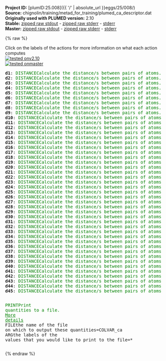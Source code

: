 **Project ID:** [plumID:25.008]({{ '/' | absolute_url }}eggs/25/008/)  
**Source:** chignolin/training/metad_for_training/plumed_ca_descriptor.dat  
**Originally used with PLUMED version:** 2.10  
**Stable:** [zipped raw stdout](plumed_ca_descriptor.dat.plumed.stdout.txt.zip) - [zipped raw stderr](plumed_ca_descriptor.dat.plumed.stderr.txt.zip) - [stderr](plumed_ca_descriptor.dat.plumed.stderr)  
**Master:** [zipped raw stdout](plumed_ca_descriptor.dat.plumed_master.stdout.txt.zip) - [zipped raw stderr](plumed_ca_descriptor.dat.plumed_master.stderr.txt.zip) - [stderr](plumed_ca_descriptor.dat.plumed_master.stderr)  

{% raw %}
<div class="plumedpreheader">
<div class="headerInfo" id="value_details_data/chignolin/training/metad_for_training/plumed_ca_descriptor.dat"> Click on the labels of the actions for more information on what each action computes </div>
<div class="containerBadge">
<div class="headerBadge"><a href="plumed_ca_descriptor.dat.plumed.stderr"><img src="https://img.shields.io/badge/v2.10-passing-green.svg" alt="tested onv2.10" /></a></div>
<div class="headerBadge"><a href="plumed_ca_descriptor.dat.plumed_master.stderr"><img src="https://img.shields.io/badge/master-passing-green.svg" alt="tested onmaster" /></a></div>
</div>
</div>
<pre class="plumedlisting">
<b name="data/chignolin/training/metad_for_training/plumed_ca_descriptor.datd1" onclick='showPath("data/chignolin/training/metad_for_training/plumed_ca_descriptor.dat","data/chignolin/training/metad_for_training/plumed_ca_descriptor.datd1","data/chignolin/training/metad_for_training/plumed_ca_descriptor.datd1","brown")'>d1</b>: <span class="plumedtooltip" style="color:green">DISTANCE<span class="right">Calculate the distance/s between pairs of atoms. <a href="https://www.plumed.org/doc-master/user-doc/html/DISTANCE" style="color:green">More details</a><i></i></span></span> <span class="plumedtooltip">ATOMS<span class="right">the pair of atom that we are calculating the distance between<i></i></span></span>=26,5
<span style="display:none;" id="data/chignolin/training/metad_for_training/plumed_ca_descriptor.datd1">The DISTANCE action with label <b>d1</b> calculates the following quantities:<table  align="center" frame="void" width="95%" cellpadding="5%"><tr><td width="5%"><b> Quantity </b>  </td><td><b> Description </b> </td></tr><tr><td width="5%">d1.value</td><td>the DISTANCE between this pair of atoms</td></tr></table></span><b name="data/chignolin/training/metad_for_training/plumed_ca_descriptor.datd2" onclick='showPath("data/chignolin/training/metad_for_training/plumed_ca_descriptor.dat","data/chignolin/training/metad_for_training/plumed_ca_descriptor.datd2","data/chignolin/training/metad_for_training/plumed_ca_descriptor.datd2","brown")'>d2</b>: <span class="plumedtooltip" style="color:green">DISTANCE<span class="right">Calculate the distance/s between pairs of atoms. <a href="https://www.plumed.org/doc-master/user-doc/html/DISTANCE" style="color:green">More details</a><i></i></span></span> <span class="plumedtooltip">ATOMS<span class="right">the pair of atom that we are calculating the distance between<i></i></span></span>=47,5
<span style="display:none;" id="data/chignolin/training/metad_for_training/plumed_ca_descriptor.datd2">The DISTANCE action with label <b>d2</b> calculates the following quantities:<table  align="center" frame="void" width="95%" cellpadding="5%"><tr><td width="5%"><b> Quantity </b>  </td><td><b> Description </b> </td></tr><tr><td width="5%">d2.value</td><td>the DISTANCE between this pair of atoms</td></tr></table></span><b name="data/chignolin/training/metad_for_training/plumed_ca_descriptor.datd3" onclick='showPath("data/chignolin/training/metad_for_training/plumed_ca_descriptor.dat","data/chignolin/training/metad_for_training/plumed_ca_descriptor.datd3","data/chignolin/training/metad_for_training/plumed_ca_descriptor.datd3","brown")'>d3</b>: <span class="plumedtooltip" style="color:green">DISTANCE<span class="right">Calculate the distance/s between pairs of atoms. <a href="https://www.plumed.org/doc-master/user-doc/html/DISTANCE" style="color:green">More details</a><i></i></span></span> <span class="plumedtooltip">ATOMS<span class="right">the pair of atom that we are calculating the distance between<i></i></span></span>=47,26
<span style="display:none;" id="data/chignolin/training/metad_for_training/plumed_ca_descriptor.datd3">The DISTANCE action with label <b>d3</b> calculates the following quantities:<table  align="center" frame="void" width="95%" cellpadding="5%"><tr><td width="5%"><b> Quantity </b>  </td><td><b> Description </b> </td></tr><tr><td width="5%">d3.value</td><td>the DISTANCE between this pair of atoms</td></tr></table></span><b name="data/chignolin/training/metad_for_training/plumed_ca_descriptor.datd4" onclick='showPath("data/chignolin/training/metad_for_training/plumed_ca_descriptor.dat","data/chignolin/training/metad_for_training/plumed_ca_descriptor.datd4","data/chignolin/training/metad_for_training/plumed_ca_descriptor.datd4","brown")'>d4</b>: <span class="plumedtooltip" style="color:green">DISTANCE<span class="right">Calculate the distance/s between pairs of atoms. <a href="https://www.plumed.org/doc-master/user-doc/html/DISTANCE" style="color:green">More details</a><i></i></span></span> <span class="plumedtooltip">ATOMS<span class="right">the pair of atom that we are calculating the distance between<i></i></span></span>=61,5
<span style="display:none;" id="data/chignolin/training/metad_for_training/plumed_ca_descriptor.datd4">The DISTANCE action with label <b>d4</b> calculates the following quantities:<table  align="center" frame="void" width="95%" cellpadding="5%"><tr><td width="5%"><b> Quantity </b>  </td><td><b> Description </b> </td></tr><tr><td width="5%">d4.value</td><td>the DISTANCE between this pair of atoms</td></tr></table></span><b name="data/chignolin/training/metad_for_training/plumed_ca_descriptor.datd5" onclick='showPath("data/chignolin/training/metad_for_training/plumed_ca_descriptor.dat","data/chignolin/training/metad_for_training/plumed_ca_descriptor.datd5","data/chignolin/training/metad_for_training/plumed_ca_descriptor.datd5","brown")'>d5</b>: <span class="plumedtooltip" style="color:green">DISTANCE<span class="right">Calculate the distance/s between pairs of atoms. <a href="https://www.plumed.org/doc-master/user-doc/html/DISTANCE" style="color:green">More details</a><i></i></span></span> <span class="plumedtooltip">ATOMS<span class="right">the pair of atom that we are calculating the distance between<i></i></span></span>=61,26
<span style="display:none;" id="data/chignolin/training/metad_for_training/plumed_ca_descriptor.datd5">The DISTANCE action with label <b>d5</b> calculates the following quantities:<table  align="center" frame="void" width="95%" cellpadding="5%"><tr><td width="5%"><b> Quantity </b>  </td><td><b> Description </b> </td></tr><tr><td width="5%">d5.value</td><td>the DISTANCE between this pair of atoms</td></tr></table></span><b name="data/chignolin/training/metad_for_training/plumed_ca_descriptor.datd6" onclick='showPath("data/chignolin/training/metad_for_training/plumed_ca_descriptor.dat","data/chignolin/training/metad_for_training/plumed_ca_descriptor.datd6","data/chignolin/training/metad_for_training/plumed_ca_descriptor.datd6","brown")'>d6</b>: <span class="plumedtooltip" style="color:green">DISTANCE<span class="right">Calculate the distance/s between pairs of atoms. <a href="https://www.plumed.org/doc-master/user-doc/html/DISTANCE" style="color:green">More details</a><i></i></span></span> <span class="plumedtooltip">ATOMS<span class="right">the pair of atom that we are calculating the distance between<i></i></span></span>=61,47
<span style="display:none;" id="data/chignolin/training/metad_for_training/plumed_ca_descriptor.datd6">The DISTANCE action with label <b>d6</b> calculates the following quantities:<table  align="center" frame="void" width="95%" cellpadding="5%"><tr><td width="5%"><b> Quantity </b>  </td><td><b> Description </b> </td></tr><tr><td width="5%">d6.value</td><td>the DISTANCE between this pair of atoms</td></tr></table></span><b name="data/chignolin/training/metad_for_training/plumed_ca_descriptor.datd7" onclick='showPath("data/chignolin/training/metad_for_training/plumed_ca_descriptor.dat","data/chignolin/training/metad_for_training/plumed_ca_descriptor.datd7","data/chignolin/training/metad_for_training/plumed_ca_descriptor.datd7","brown")'>d7</b>: <span class="plumedtooltip" style="color:green">DISTANCE<span class="right">Calculate the distance/s between pairs of atoms. <a href="https://www.plumed.org/doc-master/user-doc/html/DISTANCE" style="color:green">More details</a><i></i></span></span> <span class="plumedtooltip">ATOMS<span class="right">the pair of atom that we are calculating the distance between<i></i></span></span>=73,5
<span style="display:none;" id="data/chignolin/training/metad_for_training/plumed_ca_descriptor.datd7">The DISTANCE action with label <b>d7</b> calculates the following quantities:<table  align="center" frame="void" width="95%" cellpadding="5%"><tr><td width="5%"><b> Quantity </b>  </td><td><b> Description </b> </td></tr><tr><td width="5%">d7.value</td><td>the DISTANCE between this pair of atoms</td></tr></table></span><b name="data/chignolin/training/metad_for_training/plumed_ca_descriptor.datd8" onclick='showPath("data/chignolin/training/metad_for_training/plumed_ca_descriptor.dat","data/chignolin/training/metad_for_training/plumed_ca_descriptor.datd8","data/chignolin/training/metad_for_training/plumed_ca_descriptor.datd8","brown")'>d8</b>: <span class="plumedtooltip" style="color:green">DISTANCE<span class="right">Calculate the distance/s between pairs of atoms. <a href="https://www.plumed.org/doc-master/user-doc/html/DISTANCE" style="color:green">More details</a><i></i></span></span> <span class="plumedtooltip">ATOMS<span class="right">the pair of atom that we are calculating the distance between<i></i></span></span>=73,26
<span style="display:none;" id="data/chignolin/training/metad_for_training/plumed_ca_descriptor.datd8">The DISTANCE action with label <b>d8</b> calculates the following quantities:<table  align="center" frame="void" width="95%" cellpadding="5%"><tr><td width="5%"><b> Quantity </b>  </td><td><b> Description </b> </td></tr><tr><td width="5%">d8.value</td><td>the DISTANCE between this pair of atoms</td></tr></table></span><b name="data/chignolin/training/metad_for_training/plumed_ca_descriptor.datd9" onclick='showPath("data/chignolin/training/metad_for_training/plumed_ca_descriptor.dat","data/chignolin/training/metad_for_training/plumed_ca_descriptor.datd9","data/chignolin/training/metad_for_training/plumed_ca_descriptor.datd9","brown")'>d9</b>: <span class="plumedtooltip" style="color:green">DISTANCE<span class="right">Calculate the distance/s between pairs of atoms. <a href="https://www.plumed.org/doc-master/user-doc/html/DISTANCE" style="color:green">More details</a><i></i></span></span> <span class="plumedtooltip">ATOMS<span class="right">the pair of atom that we are calculating the distance between<i></i></span></span>=73,47
<span style="display:none;" id="data/chignolin/training/metad_for_training/plumed_ca_descriptor.datd9">The DISTANCE action with label <b>d9</b> calculates the following quantities:<table  align="center" frame="void" width="95%" cellpadding="5%"><tr><td width="5%"><b> Quantity </b>  </td><td><b> Description </b> </td></tr><tr><td width="5%">d9.value</td><td>the DISTANCE between this pair of atoms</td></tr></table></span><b name="data/chignolin/training/metad_for_training/plumed_ca_descriptor.datd10" onclick='showPath("data/chignolin/training/metad_for_training/plumed_ca_descriptor.dat","data/chignolin/training/metad_for_training/plumed_ca_descriptor.datd10","data/chignolin/training/metad_for_training/plumed_ca_descriptor.datd10","brown")'>d10</b>: <span class="plumedtooltip" style="color:green">DISTANCE<span class="right">Calculate the distance/s between pairs of atoms. <a href="https://www.plumed.org/doc-master/user-doc/html/DISTANCE" style="color:green">More details</a><i></i></span></span> <span class="plumedtooltip">ATOMS<span class="right">the pair of atom that we are calculating the distance between<i></i></span></span>=73,61
<span style="display:none;" id="data/chignolin/training/metad_for_training/plumed_ca_descriptor.datd10">The DISTANCE action with label <b>d10</b> calculates the following quantities:<table  align="center" frame="void" width="95%" cellpadding="5%"><tr><td width="5%"><b> Quantity </b>  </td><td><b> Description </b> </td></tr><tr><td width="5%">d10.value</td><td>the DISTANCE between this pair of atoms</td></tr></table></span><b name="data/chignolin/training/metad_for_training/plumed_ca_descriptor.datd11" onclick='showPath("data/chignolin/training/metad_for_training/plumed_ca_descriptor.dat","data/chignolin/training/metad_for_training/plumed_ca_descriptor.datd11","data/chignolin/training/metad_for_training/plumed_ca_descriptor.datd11","brown")'>d11</b>: <span class="plumedtooltip" style="color:green">DISTANCE<span class="right">Calculate the distance/s between pairs of atoms. <a href="https://www.plumed.org/doc-master/user-doc/html/DISTANCE" style="color:green">More details</a><i></i></span></span> <span class="plumedtooltip">ATOMS<span class="right">the pair of atom that we are calculating the distance between<i></i></span></span>=88,5
<span style="display:none;" id="data/chignolin/training/metad_for_training/plumed_ca_descriptor.datd11">The DISTANCE action with label <b>d11</b> calculates the following quantities:<table  align="center" frame="void" width="95%" cellpadding="5%"><tr><td width="5%"><b> Quantity </b>  </td><td><b> Description </b> </td></tr><tr><td width="5%">d11.value</td><td>the DISTANCE between this pair of atoms</td></tr></table></span><b name="data/chignolin/training/metad_for_training/plumed_ca_descriptor.datd12" onclick='showPath("data/chignolin/training/metad_for_training/plumed_ca_descriptor.dat","data/chignolin/training/metad_for_training/plumed_ca_descriptor.datd12","data/chignolin/training/metad_for_training/plumed_ca_descriptor.datd12","brown")'>d12</b>: <span class="plumedtooltip" style="color:green">DISTANCE<span class="right">Calculate the distance/s between pairs of atoms. <a href="https://www.plumed.org/doc-master/user-doc/html/DISTANCE" style="color:green">More details</a><i></i></span></span> <span class="plumedtooltip">ATOMS<span class="right">the pair of atom that we are calculating the distance between<i></i></span></span>=88,26
<span style="display:none;" id="data/chignolin/training/metad_for_training/plumed_ca_descriptor.datd12">The DISTANCE action with label <b>d12</b> calculates the following quantities:<table  align="center" frame="void" width="95%" cellpadding="5%"><tr><td width="5%"><b> Quantity </b>  </td><td><b> Description </b> </td></tr><tr><td width="5%">d12.value</td><td>the DISTANCE between this pair of atoms</td></tr></table></span><b name="data/chignolin/training/metad_for_training/plumed_ca_descriptor.datd13" onclick='showPath("data/chignolin/training/metad_for_training/plumed_ca_descriptor.dat","data/chignolin/training/metad_for_training/plumed_ca_descriptor.datd13","data/chignolin/training/metad_for_training/plumed_ca_descriptor.datd13","brown")'>d13</b>: <span class="plumedtooltip" style="color:green">DISTANCE<span class="right">Calculate the distance/s between pairs of atoms. <a href="https://www.plumed.org/doc-master/user-doc/html/DISTANCE" style="color:green">More details</a><i></i></span></span> <span class="plumedtooltip">ATOMS<span class="right">the pair of atom that we are calculating the distance between<i></i></span></span>=88,47
<span style="display:none;" id="data/chignolin/training/metad_for_training/plumed_ca_descriptor.datd13">The DISTANCE action with label <b>d13</b> calculates the following quantities:<table  align="center" frame="void" width="95%" cellpadding="5%"><tr><td width="5%"><b> Quantity </b>  </td><td><b> Description </b> </td></tr><tr><td width="5%">d13.value</td><td>the DISTANCE between this pair of atoms</td></tr></table></span><b name="data/chignolin/training/metad_for_training/plumed_ca_descriptor.datd14" onclick='showPath("data/chignolin/training/metad_for_training/plumed_ca_descriptor.dat","data/chignolin/training/metad_for_training/plumed_ca_descriptor.datd14","data/chignolin/training/metad_for_training/plumed_ca_descriptor.datd14","brown")'>d14</b>: <span class="plumedtooltip" style="color:green">DISTANCE<span class="right">Calculate the distance/s between pairs of atoms. <a href="https://www.plumed.org/doc-master/user-doc/html/DISTANCE" style="color:green">More details</a><i></i></span></span> <span class="plumedtooltip">ATOMS<span class="right">the pair of atom that we are calculating the distance between<i></i></span></span>=88,61
<span style="display:none;" id="data/chignolin/training/metad_for_training/plumed_ca_descriptor.datd14">The DISTANCE action with label <b>d14</b> calculates the following quantities:<table  align="center" frame="void" width="95%" cellpadding="5%"><tr><td width="5%"><b> Quantity </b>  </td><td><b> Description </b> </td></tr><tr><td width="5%">d14.value</td><td>the DISTANCE between this pair of atoms</td></tr></table></span><b name="data/chignolin/training/metad_for_training/plumed_ca_descriptor.datd15" onclick='showPath("data/chignolin/training/metad_for_training/plumed_ca_descriptor.dat","data/chignolin/training/metad_for_training/plumed_ca_descriptor.datd15","data/chignolin/training/metad_for_training/plumed_ca_descriptor.datd15","brown")'>d15</b>: <span class="plumedtooltip" style="color:green">DISTANCE<span class="right">Calculate the distance/s between pairs of atoms. <a href="https://www.plumed.org/doc-master/user-doc/html/DISTANCE" style="color:green">More details</a><i></i></span></span> <span class="plumedtooltip">ATOMS<span class="right">the pair of atom that we are calculating the distance between<i></i></span></span>=88,73
<span style="display:none;" id="data/chignolin/training/metad_for_training/plumed_ca_descriptor.datd15">The DISTANCE action with label <b>d15</b> calculates the following quantities:<table  align="center" frame="void" width="95%" cellpadding="5%"><tr><td width="5%"><b> Quantity </b>  </td><td><b> Description </b> </td></tr><tr><td width="5%">d15.value</td><td>the DISTANCE between this pair of atoms</td></tr></table></span><b name="data/chignolin/training/metad_for_training/plumed_ca_descriptor.datd16" onclick='showPath("data/chignolin/training/metad_for_training/plumed_ca_descriptor.dat","data/chignolin/training/metad_for_training/plumed_ca_descriptor.datd16","data/chignolin/training/metad_for_training/plumed_ca_descriptor.datd16","brown")'>d16</b>: <span class="plumedtooltip" style="color:green">DISTANCE<span class="right">Calculate the distance/s between pairs of atoms. <a href="https://www.plumed.org/doc-master/user-doc/html/DISTANCE" style="color:green">More details</a><i></i></span></span> <span class="plumedtooltip">ATOMS<span class="right">the pair of atom that we are calculating the distance between<i></i></span></span>=102,5
<span style="display:none;" id="data/chignolin/training/metad_for_training/plumed_ca_descriptor.datd16">The DISTANCE action with label <b>d16</b> calculates the following quantities:<table  align="center" frame="void" width="95%" cellpadding="5%"><tr><td width="5%"><b> Quantity </b>  </td><td><b> Description </b> </td></tr><tr><td width="5%">d16.value</td><td>the DISTANCE between this pair of atoms</td></tr></table></span><b name="data/chignolin/training/metad_for_training/plumed_ca_descriptor.datd17" onclick='showPath("data/chignolin/training/metad_for_training/plumed_ca_descriptor.dat","data/chignolin/training/metad_for_training/plumed_ca_descriptor.datd17","data/chignolin/training/metad_for_training/plumed_ca_descriptor.datd17","brown")'>d17</b>: <span class="plumedtooltip" style="color:green">DISTANCE<span class="right">Calculate the distance/s between pairs of atoms. <a href="https://www.plumed.org/doc-master/user-doc/html/DISTANCE" style="color:green">More details</a><i></i></span></span> <span class="plumedtooltip">ATOMS<span class="right">the pair of atom that we are calculating the distance between<i></i></span></span>=102,26
<span style="display:none;" id="data/chignolin/training/metad_for_training/plumed_ca_descriptor.datd17">The DISTANCE action with label <b>d17</b> calculates the following quantities:<table  align="center" frame="void" width="95%" cellpadding="5%"><tr><td width="5%"><b> Quantity </b>  </td><td><b> Description </b> </td></tr><tr><td width="5%">d17.value</td><td>the DISTANCE between this pair of atoms</td></tr></table></span><b name="data/chignolin/training/metad_for_training/plumed_ca_descriptor.datd18" onclick='showPath("data/chignolin/training/metad_for_training/plumed_ca_descriptor.dat","data/chignolin/training/metad_for_training/plumed_ca_descriptor.datd18","data/chignolin/training/metad_for_training/plumed_ca_descriptor.datd18","brown")'>d18</b>: <span class="plumedtooltip" style="color:green">DISTANCE<span class="right">Calculate the distance/s between pairs of atoms. <a href="https://www.plumed.org/doc-master/user-doc/html/DISTANCE" style="color:green">More details</a><i></i></span></span> <span class="plumedtooltip">ATOMS<span class="right">the pair of atom that we are calculating the distance between<i></i></span></span>=102,47
<span style="display:none;" id="data/chignolin/training/metad_for_training/plumed_ca_descriptor.datd18">The DISTANCE action with label <b>d18</b> calculates the following quantities:<table  align="center" frame="void" width="95%" cellpadding="5%"><tr><td width="5%"><b> Quantity </b>  </td><td><b> Description </b> </td></tr><tr><td width="5%">d18.value</td><td>the DISTANCE between this pair of atoms</td></tr></table></span><b name="data/chignolin/training/metad_for_training/plumed_ca_descriptor.datd19" onclick='showPath("data/chignolin/training/metad_for_training/plumed_ca_descriptor.dat","data/chignolin/training/metad_for_training/plumed_ca_descriptor.datd19","data/chignolin/training/metad_for_training/plumed_ca_descriptor.datd19","brown")'>d19</b>: <span class="plumedtooltip" style="color:green">DISTANCE<span class="right">Calculate the distance/s between pairs of atoms. <a href="https://www.plumed.org/doc-master/user-doc/html/DISTANCE" style="color:green">More details</a><i></i></span></span> <span class="plumedtooltip">ATOMS<span class="right">the pair of atom that we are calculating the distance between<i></i></span></span>=102,61
<span style="display:none;" id="data/chignolin/training/metad_for_training/plumed_ca_descriptor.datd19">The DISTANCE action with label <b>d19</b> calculates the following quantities:<table  align="center" frame="void" width="95%" cellpadding="5%"><tr><td width="5%"><b> Quantity </b>  </td><td><b> Description </b> </td></tr><tr><td width="5%">d19.value</td><td>the DISTANCE between this pair of atoms</td></tr></table></span><b name="data/chignolin/training/metad_for_training/plumed_ca_descriptor.datd20" onclick='showPath("data/chignolin/training/metad_for_training/plumed_ca_descriptor.dat","data/chignolin/training/metad_for_training/plumed_ca_descriptor.datd20","data/chignolin/training/metad_for_training/plumed_ca_descriptor.datd20","brown")'>d20</b>: <span class="plumedtooltip" style="color:green">DISTANCE<span class="right">Calculate the distance/s between pairs of atoms. <a href="https://www.plumed.org/doc-master/user-doc/html/DISTANCE" style="color:green">More details</a><i></i></span></span> <span class="plumedtooltip">ATOMS<span class="right">the pair of atom that we are calculating the distance between<i></i></span></span>=102,73
<span style="display:none;" id="data/chignolin/training/metad_for_training/plumed_ca_descriptor.datd20">The DISTANCE action with label <b>d20</b> calculates the following quantities:<table  align="center" frame="void" width="95%" cellpadding="5%"><tr><td width="5%"><b> Quantity </b>  </td><td><b> Description </b> </td></tr><tr><td width="5%">d20.value</td><td>the DISTANCE between this pair of atoms</td></tr></table></span><b name="data/chignolin/training/metad_for_training/plumed_ca_descriptor.datd21" onclick='showPath("data/chignolin/training/metad_for_training/plumed_ca_descriptor.dat","data/chignolin/training/metad_for_training/plumed_ca_descriptor.datd21","data/chignolin/training/metad_for_training/plumed_ca_descriptor.datd21","brown")'>d21</b>: <span class="plumedtooltip" style="color:green">DISTANCE<span class="right">Calculate the distance/s between pairs of atoms. <a href="https://www.plumed.org/doc-master/user-doc/html/DISTANCE" style="color:green">More details</a><i></i></span></span> <span class="plumedtooltip">ATOMS<span class="right">the pair of atom that we are calculating the distance between<i></i></span></span>=102,88
<span style="display:none;" id="data/chignolin/training/metad_for_training/plumed_ca_descriptor.datd21">The DISTANCE action with label <b>d21</b> calculates the following quantities:<table  align="center" frame="void" width="95%" cellpadding="5%"><tr><td width="5%"><b> Quantity </b>  </td><td><b> Description </b> </td></tr><tr><td width="5%">d21.value</td><td>the DISTANCE between this pair of atoms</td></tr></table></span><b name="data/chignolin/training/metad_for_training/plumed_ca_descriptor.datd22" onclick='showPath("data/chignolin/training/metad_for_training/plumed_ca_descriptor.dat","data/chignolin/training/metad_for_training/plumed_ca_descriptor.datd22","data/chignolin/training/metad_for_training/plumed_ca_descriptor.datd22","brown")'>d22</b>: <span class="plumedtooltip" style="color:green">DISTANCE<span class="right">Calculate the distance/s between pairs of atoms. <a href="https://www.plumed.org/doc-master/user-doc/html/DISTANCE" style="color:green">More details</a><i></i></span></span> <span class="plumedtooltip">ATOMS<span class="right">the pair of atom that we are calculating the distance between<i></i></span></span>=109,5
<span style="display:none;" id="data/chignolin/training/metad_for_training/plumed_ca_descriptor.datd22">The DISTANCE action with label <b>d22</b> calculates the following quantities:<table  align="center" frame="void" width="95%" cellpadding="5%"><tr><td width="5%"><b> Quantity </b>  </td><td><b> Description </b> </td></tr><tr><td width="5%">d22.value</td><td>the DISTANCE between this pair of atoms</td></tr></table></span><b name="data/chignolin/training/metad_for_training/plumed_ca_descriptor.datd23" onclick='showPath("data/chignolin/training/metad_for_training/plumed_ca_descriptor.dat","data/chignolin/training/metad_for_training/plumed_ca_descriptor.datd23","data/chignolin/training/metad_for_training/plumed_ca_descriptor.datd23","brown")'>d23</b>: <span class="plumedtooltip" style="color:green">DISTANCE<span class="right">Calculate the distance/s between pairs of atoms. <a href="https://www.plumed.org/doc-master/user-doc/html/DISTANCE" style="color:green">More details</a><i></i></span></span> <span class="plumedtooltip">ATOMS<span class="right">the pair of atom that we are calculating the distance between<i></i></span></span>=109,26
<span style="display:none;" id="data/chignolin/training/metad_for_training/plumed_ca_descriptor.datd23">The DISTANCE action with label <b>d23</b> calculates the following quantities:<table  align="center" frame="void" width="95%" cellpadding="5%"><tr><td width="5%"><b> Quantity </b>  </td><td><b> Description </b> </td></tr><tr><td width="5%">d23.value</td><td>the DISTANCE between this pair of atoms</td></tr></table></span><b name="data/chignolin/training/metad_for_training/plumed_ca_descriptor.datd24" onclick='showPath("data/chignolin/training/metad_for_training/plumed_ca_descriptor.dat","data/chignolin/training/metad_for_training/plumed_ca_descriptor.datd24","data/chignolin/training/metad_for_training/plumed_ca_descriptor.datd24","brown")'>d24</b>: <span class="plumedtooltip" style="color:green">DISTANCE<span class="right">Calculate the distance/s between pairs of atoms. <a href="https://www.plumed.org/doc-master/user-doc/html/DISTANCE" style="color:green">More details</a><i></i></span></span> <span class="plumedtooltip">ATOMS<span class="right">the pair of atom that we are calculating the distance between<i></i></span></span>=109,47
<span style="display:none;" id="data/chignolin/training/metad_for_training/plumed_ca_descriptor.datd24">The DISTANCE action with label <b>d24</b> calculates the following quantities:<table  align="center" frame="void" width="95%" cellpadding="5%"><tr><td width="5%"><b> Quantity </b>  </td><td><b> Description </b> </td></tr><tr><td width="5%">d24.value</td><td>the DISTANCE between this pair of atoms</td></tr></table></span><b name="data/chignolin/training/metad_for_training/plumed_ca_descriptor.datd25" onclick='showPath("data/chignolin/training/metad_for_training/plumed_ca_descriptor.dat","data/chignolin/training/metad_for_training/plumed_ca_descriptor.datd25","data/chignolin/training/metad_for_training/plumed_ca_descriptor.datd25","brown")'>d25</b>: <span class="plumedtooltip" style="color:green">DISTANCE<span class="right">Calculate the distance/s between pairs of atoms. <a href="https://www.plumed.org/doc-master/user-doc/html/DISTANCE" style="color:green">More details</a><i></i></span></span> <span class="plumedtooltip">ATOMS<span class="right">the pair of atom that we are calculating the distance between<i></i></span></span>=109,61
<span style="display:none;" id="data/chignolin/training/metad_for_training/plumed_ca_descriptor.datd25">The DISTANCE action with label <b>d25</b> calculates the following quantities:<table  align="center" frame="void" width="95%" cellpadding="5%"><tr><td width="5%"><b> Quantity </b>  </td><td><b> Description </b> </td></tr><tr><td width="5%">d25.value</td><td>the DISTANCE between this pair of atoms</td></tr></table></span><b name="data/chignolin/training/metad_for_training/plumed_ca_descriptor.datd26" onclick='showPath("data/chignolin/training/metad_for_training/plumed_ca_descriptor.dat","data/chignolin/training/metad_for_training/plumed_ca_descriptor.datd26","data/chignolin/training/metad_for_training/plumed_ca_descriptor.datd26","brown")'>d26</b>: <span class="plumedtooltip" style="color:green">DISTANCE<span class="right">Calculate the distance/s between pairs of atoms. <a href="https://www.plumed.org/doc-master/user-doc/html/DISTANCE" style="color:green">More details</a><i></i></span></span> <span class="plumedtooltip">ATOMS<span class="right">the pair of atom that we are calculating the distance between<i></i></span></span>=109,73
<span style="display:none;" id="data/chignolin/training/metad_for_training/plumed_ca_descriptor.datd26">The DISTANCE action with label <b>d26</b> calculates the following quantities:<table  align="center" frame="void" width="95%" cellpadding="5%"><tr><td width="5%"><b> Quantity </b>  </td><td><b> Description </b> </td></tr><tr><td width="5%">d26.value</td><td>the DISTANCE between this pair of atoms</td></tr></table></span><b name="data/chignolin/training/metad_for_training/plumed_ca_descriptor.datd27" onclick='showPath("data/chignolin/training/metad_for_training/plumed_ca_descriptor.dat","data/chignolin/training/metad_for_training/plumed_ca_descriptor.datd27","data/chignolin/training/metad_for_training/plumed_ca_descriptor.datd27","brown")'>d27</b>: <span class="plumedtooltip" style="color:green">DISTANCE<span class="right">Calculate the distance/s between pairs of atoms. <a href="https://www.plumed.org/doc-master/user-doc/html/DISTANCE" style="color:green">More details</a><i></i></span></span> <span class="plumedtooltip">ATOMS<span class="right">the pair of atom that we are calculating the distance between<i></i></span></span>=109,88
<span style="display:none;" id="data/chignolin/training/metad_for_training/plumed_ca_descriptor.datd27">The DISTANCE action with label <b>d27</b> calculates the following quantities:<table  align="center" frame="void" width="95%" cellpadding="5%"><tr><td width="5%"><b> Quantity </b>  </td><td><b> Description </b> </td></tr><tr><td width="5%">d27.value</td><td>the DISTANCE between this pair of atoms</td></tr></table></span><b name="data/chignolin/training/metad_for_training/plumed_ca_descriptor.datd28" onclick='showPath("data/chignolin/training/metad_for_training/plumed_ca_descriptor.dat","data/chignolin/training/metad_for_training/plumed_ca_descriptor.datd28","data/chignolin/training/metad_for_training/plumed_ca_descriptor.datd28","brown")'>d28</b>: <span class="plumedtooltip" style="color:green">DISTANCE<span class="right">Calculate the distance/s between pairs of atoms. <a href="https://www.plumed.org/doc-master/user-doc/html/DISTANCE" style="color:green">More details</a><i></i></span></span> <span class="plumedtooltip">ATOMS<span class="right">the pair of atom that we are calculating the distance between<i></i></span></span>=109,102
<span style="display:none;" id="data/chignolin/training/metad_for_training/plumed_ca_descriptor.datd28">The DISTANCE action with label <b>d28</b> calculates the following quantities:<table  align="center" frame="void" width="95%" cellpadding="5%"><tr><td width="5%"><b> Quantity </b>  </td><td><b> Description </b> </td></tr><tr><td width="5%">d28.value</td><td>the DISTANCE between this pair of atoms</td></tr></table></span><b name="data/chignolin/training/metad_for_training/plumed_ca_descriptor.datd29" onclick='showPath("data/chignolin/training/metad_for_training/plumed_ca_descriptor.dat","data/chignolin/training/metad_for_training/plumed_ca_descriptor.datd29","data/chignolin/training/metad_for_training/plumed_ca_descriptor.datd29","brown")'>d29</b>: <span class="plumedtooltip" style="color:green">DISTANCE<span class="right">Calculate the distance/s between pairs of atoms. <a href="https://www.plumed.org/doc-master/user-doc/html/DISTANCE" style="color:green">More details</a><i></i></span></span> <span class="plumedtooltip">ATOMS<span class="right">the pair of atom that we are calculating the distance between<i></i></span></span>=123,5
<span style="display:none;" id="data/chignolin/training/metad_for_training/plumed_ca_descriptor.datd29">The DISTANCE action with label <b>d29</b> calculates the following quantities:<table  align="center" frame="void" width="95%" cellpadding="5%"><tr><td width="5%"><b> Quantity </b>  </td><td><b> Description </b> </td></tr><tr><td width="5%">d29.value</td><td>the DISTANCE between this pair of atoms</td></tr></table></span><b name="data/chignolin/training/metad_for_training/plumed_ca_descriptor.datd30" onclick='showPath("data/chignolin/training/metad_for_training/plumed_ca_descriptor.dat","data/chignolin/training/metad_for_training/plumed_ca_descriptor.datd30","data/chignolin/training/metad_for_training/plumed_ca_descriptor.datd30","brown")'>d30</b>: <span class="plumedtooltip" style="color:green">DISTANCE<span class="right">Calculate the distance/s between pairs of atoms. <a href="https://www.plumed.org/doc-master/user-doc/html/DISTANCE" style="color:green">More details</a><i></i></span></span> <span class="plumedtooltip">ATOMS<span class="right">the pair of atom that we are calculating the distance between<i></i></span></span>=123,26
<span style="display:none;" id="data/chignolin/training/metad_for_training/plumed_ca_descriptor.datd30">The DISTANCE action with label <b>d30</b> calculates the following quantities:<table  align="center" frame="void" width="95%" cellpadding="5%"><tr><td width="5%"><b> Quantity </b>  </td><td><b> Description </b> </td></tr><tr><td width="5%">d30.value</td><td>the DISTANCE between this pair of atoms</td></tr></table></span><b name="data/chignolin/training/metad_for_training/plumed_ca_descriptor.datd31" onclick='showPath("data/chignolin/training/metad_for_training/plumed_ca_descriptor.dat","data/chignolin/training/metad_for_training/plumed_ca_descriptor.datd31","data/chignolin/training/metad_for_training/plumed_ca_descriptor.datd31","brown")'>d31</b>: <span class="plumedtooltip" style="color:green">DISTANCE<span class="right">Calculate the distance/s between pairs of atoms. <a href="https://www.plumed.org/doc-master/user-doc/html/DISTANCE" style="color:green">More details</a><i></i></span></span> <span class="plumedtooltip">ATOMS<span class="right">the pair of atom that we are calculating the distance between<i></i></span></span>=123,47
<span style="display:none;" id="data/chignolin/training/metad_for_training/plumed_ca_descriptor.datd31">The DISTANCE action with label <b>d31</b> calculates the following quantities:<table  align="center" frame="void" width="95%" cellpadding="5%"><tr><td width="5%"><b> Quantity </b>  </td><td><b> Description </b> </td></tr><tr><td width="5%">d31.value</td><td>the DISTANCE between this pair of atoms</td></tr></table></span><b name="data/chignolin/training/metad_for_training/plumed_ca_descriptor.datd32" onclick='showPath("data/chignolin/training/metad_for_training/plumed_ca_descriptor.dat","data/chignolin/training/metad_for_training/plumed_ca_descriptor.datd32","data/chignolin/training/metad_for_training/plumed_ca_descriptor.datd32","brown")'>d32</b>: <span class="plumedtooltip" style="color:green">DISTANCE<span class="right">Calculate the distance/s between pairs of atoms. <a href="https://www.plumed.org/doc-master/user-doc/html/DISTANCE" style="color:green">More details</a><i></i></span></span> <span class="plumedtooltip">ATOMS<span class="right">the pair of atom that we are calculating the distance between<i></i></span></span>=123,61
<span style="display:none;" id="data/chignolin/training/metad_for_training/plumed_ca_descriptor.datd32">The DISTANCE action with label <b>d32</b> calculates the following quantities:<table  align="center" frame="void" width="95%" cellpadding="5%"><tr><td width="5%"><b> Quantity </b>  </td><td><b> Description </b> </td></tr><tr><td width="5%">d32.value</td><td>the DISTANCE between this pair of atoms</td></tr></table></span><b name="data/chignolin/training/metad_for_training/plumed_ca_descriptor.datd33" onclick='showPath("data/chignolin/training/metad_for_training/plumed_ca_descriptor.dat","data/chignolin/training/metad_for_training/plumed_ca_descriptor.datd33","data/chignolin/training/metad_for_training/plumed_ca_descriptor.datd33","brown")'>d33</b>: <span class="plumedtooltip" style="color:green">DISTANCE<span class="right">Calculate the distance/s between pairs of atoms. <a href="https://www.plumed.org/doc-master/user-doc/html/DISTANCE" style="color:green">More details</a><i></i></span></span> <span class="plumedtooltip">ATOMS<span class="right">the pair of atom that we are calculating the distance between<i></i></span></span>=123,73
<span style="display:none;" id="data/chignolin/training/metad_for_training/plumed_ca_descriptor.datd33">The DISTANCE action with label <b>d33</b> calculates the following quantities:<table  align="center" frame="void" width="95%" cellpadding="5%"><tr><td width="5%"><b> Quantity </b>  </td><td><b> Description </b> </td></tr><tr><td width="5%">d33.value</td><td>the DISTANCE between this pair of atoms</td></tr></table></span><b name="data/chignolin/training/metad_for_training/plumed_ca_descriptor.datd34" onclick='showPath("data/chignolin/training/metad_for_training/plumed_ca_descriptor.dat","data/chignolin/training/metad_for_training/plumed_ca_descriptor.datd34","data/chignolin/training/metad_for_training/plumed_ca_descriptor.datd34","brown")'>d34</b>: <span class="plumedtooltip" style="color:green">DISTANCE<span class="right">Calculate the distance/s between pairs of atoms. <a href="https://www.plumed.org/doc-master/user-doc/html/DISTANCE" style="color:green">More details</a><i></i></span></span> <span class="plumedtooltip">ATOMS<span class="right">the pair of atom that we are calculating the distance between<i></i></span></span>=123,88
<span style="display:none;" id="data/chignolin/training/metad_for_training/plumed_ca_descriptor.datd34">The DISTANCE action with label <b>d34</b> calculates the following quantities:<table  align="center" frame="void" width="95%" cellpadding="5%"><tr><td width="5%"><b> Quantity </b>  </td><td><b> Description </b> </td></tr><tr><td width="5%">d34.value</td><td>the DISTANCE between this pair of atoms</td></tr></table></span><b name="data/chignolin/training/metad_for_training/plumed_ca_descriptor.datd35" onclick='showPath("data/chignolin/training/metad_for_training/plumed_ca_descriptor.dat","data/chignolin/training/metad_for_training/plumed_ca_descriptor.datd35","data/chignolin/training/metad_for_training/plumed_ca_descriptor.datd35","brown")'>d35</b>: <span class="plumedtooltip" style="color:green">DISTANCE<span class="right">Calculate the distance/s between pairs of atoms. <a href="https://www.plumed.org/doc-master/user-doc/html/DISTANCE" style="color:green">More details</a><i></i></span></span> <span class="plumedtooltip">ATOMS<span class="right">the pair of atom that we are calculating the distance between<i></i></span></span>=123,102
<span style="display:none;" id="data/chignolin/training/metad_for_training/plumed_ca_descriptor.datd35">The DISTANCE action with label <b>d35</b> calculates the following quantities:<table  align="center" frame="void" width="95%" cellpadding="5%"><tr><td width="5%"><b> Quantity </b>  </td><td><b> Description </b> </td></tr><tr><td width="5%">d35.value</td><td>the DISTANCE between this pair of atoms</td></tr></table></span><b name="data/chignolin/training/metad_for_training/plumed_ca_descriptor.datd36" onclick='showPath("data/chignolin/training/metad_for_training/plumed_ca_descriptor.dat","data/chignolin/training/metad_for_training/plumed_ca_descriptor.datd36","data/chignolin/training/metad_for_training/plumed_ca_descriptor.datd36","brown")'>d36</b>: <span class="plumedtooltip" style="color:green">DISTANCE<span class="right">Calculate the distance/s between pairs of atoms. <a href="https://www.plumed.org/doc-master/user-doc/html/DISTANCE" style="color:green">More details</a><i></i></span></span> <span class="plumedtooltip">ATOMS<span class="right">the pair of atom that we are calculating the distance between<i></i></span></span>=123,109
<span style="display:none;" id="data/chignolin/training/metad_for_training/plumed_ca_descriptor.datd36">The DISTANCE action with label <b>d36</b> calculates the following quantities:<table  align="center" frame="void" width="95%" cellpadding="5%"><tr><td width="5%"><b> Quantity </b>  </td><td><b> Description </b> </td></tr><tr><td width="5%">d36.value</td><td>the DISTANCE between this pair of atoms</td></tr></table></span><b name="data/chignolin/training/metad_for_training/plumed_ca_descriptor.datd37" onclick='showPath("data/chignolin/training/metad_for_training/plumed_ca_descriptor.dat","data/chignolin/training/metad_for_training/plumed_ca_descriptor.datd37","data/chignolin/training/metad_for_training/plumed_ca_descriptor.datd37","brown")'>d37</b>: <span class="plumedtooltip" style="color:green">DISTANCE<span class="right">Calculate the distance/s between pairs of atoms. <a href="https://www.plumed.org/doc-master/user-doc/html/DISTANCE" style="color:green">More details</a><i></i></span></span> <span class="plumedtooltip">ATOMS<span class="right">the pair of atom that we are calculating the distance between<i></i></span></span>=147,5
<span style="display:none;" id="data/chignolin/training/metad_for_training/plumed_ca_descriptor.datd37">The DISTANCE action with label <b>d37</b> calculates the following quantities:<table  align="center" frame="void" width="95%" cellpadding="5%"><tr><td width="5%"><b> Quantity </b>  </td><td><b> Description </b> </td></tr><tr><td width="5%">d37.value</td><td>the DISTANCE between this pair of atoms</td></tr></table></span><b name="data/chignolin/training/metad_for_training/plumed_ca_descriptor.datd38" onclick='showPath("data/chignolin/training/metad_for_training/plumed_ca_descriptor.dat","data/chignolin/training/metad_for_training/plumed_ca_descriptor.datd38","data/chignolin/training/metad_for_training/plumed_ca_descriptor.datd38","brown")'>d38</b>: <span class="plumedtooltip" style="color:green">DISTANCE<span class="right">Calculate the distance/s between pairs of atoms. <a href="https://www.plumed.org/doc-master/user-doc/html/DISTANCE" style="color:green">More details</a><i></i></span></span> <span class="plumedtooltip">ATOMS<span class="right">the pair of atom that we are calculating the distance between<i></i></span></span>=147,26
<span style="display:none;" id="data/chignolin/training/metad_for_training/plumed_ca_descriptor.datd38">The DISTANCE action with label <b>d38</b> calculates the following quantities:<table  align="center" frame="void" width="95%" cellpadding="5%"><tr><td width="5%"><b> Quantity </b>  </td><td><b> Description </b> </td></tr><tr><td width="5%">d38.value</td><td>the DISTANCE between this pair of atoms</td></tr></table></span><b name="data/chignolin/training/metad_for_training/plumed_ca_descriptor.datd39" onclick='showPath("data/chignolin/training/metad_for_training/plumed_ca_descriptor.dat","data/chignolin/training/metad_for_training/plumed_ca_descriptor.datd39","data/chignolin/training/metad_for_training/plumed_ca_descriptor.datd39","brown")'>d39</b>: <span class="plumedtooltip" style="color:green">DISTANCE<span class="right">Calculate the distance/s between pairs of atoms. <a href="https://www.plumed.org/doc-master/user-doc/html/DISTANCE" style="color:green">More details</a><i></i></span></span> <span class="plumedtooltip">ATOMS<span class="right">the pair of atom that we are calculating the distance between<i></i></span></span>=147,47
<span style="display:none;" id="data/chignolin/training/metad_for_training/plumed_ca_descriptor.datd39">The DISTANCE action with label <b>d39</b> calculates the following quantities:<table  align="center" frame="void" width="95%" cellpadding="5%"><tr><td width="5%"><b> Quantity </b>  </td><td><b> Description </b> </td></tr><tr><td width="5%">d39.value</td><td>the DISTANCE between this pair of atoms</td></tr></table></span><b name="data/chignolin/training/metad_for_training/plumed_ca_descriptor.datd40" onclick='showPath("data/chignolin/training/metad_for_training/plumed_ca_descriptor.dat","data/chignolin/training/metad_for_training/plumed_ca_descriptor.datd40","data/chignolin/training/metad_for_training/plumed_ca_descriptor.datd40","brown")'>d40</b>: <span class="plumedtooltip" style="color:green">DISTANCE<span class="right">Calculate the distance/s between pairs of atoms. <a href="https://www.plumed.org/doc-master/user-doc/html/DISTANCE" style="color:green">More details</a><i></i></span></span> <span class="plumedtooltip">ATOMS<span class="right">the pair of atom that we are calculating the distance between<i></i></span></span>=147,61
<span style="display:none;" id="data/chignolin/training/metad_for_training/plumed_ca_descriptor.datd40">The DISTANCE action with label <b>d40</b> calculates the following quantities:<table  align="center" frame="void" width="95%" cellpadding="5%"><tr><td width="5%"><b> Quantity </b>  </td><td><b> Description </b> </td></tr><tr><td width="5%">d40.value</td><td>the DISTANCE between this pair of atoms</td></tr></table></span><b name="data/chignolin/training/metad_for_training/plumed_ca_descriptor.datd41" onclick='showPath("data/chignolin/training/metad_for_training/plumed_ca_descriptor.dat","data/chignolin/training/metad_for_training/plumed_ca_descriptor.datd41","data/chignolin/training/metad_for_training/plumed_ca_descriptor.datd41","brown")'>d41</b>: <span class="plumedtooltip" style="color:green">DISTANCE<span class="right">Calculate the distance/s between pairs of atoms. <a href="https://www.plumed.org/doc-master/user-doc/html/DISTANCE" style="color:green">More details</a><i></i></span></span> <span class="plumedtooltip">ATOMS<span class="right">the pair of atom that we are calculating the distance between<i></i></span></span>=147,73
<span style="display:none;" id="data/chignolin/training/metad_for_training/plumed_ca_descriptor.datd41">The DISTANCE action with label <b>d41</b> calculates the following quantities:<table  align="center" frame="void" width="95%" cellpadding="5%"><tr><td width="5%"><b> Quantity </b>  </td><td><b> Description </b> </td></tr><tr><td width="5%">d41.value</td><td>the DISTANCE between this pair of atoms</td></tr></table></span><b name="data/chignolin/training/metad_for_training/plumed_ca_descriptor.datd42" onclick='showPath("data/chignolin/training/metad_for_training/plumed_ca_descriptor.dat","data/chignolin/training/metad_for_training/plumed_ca_descriptor.datd42","data/chignolin/training/metad_for_training/plumed_ca_descriptor.datd42","brown")'>d42</b>: <span class="plumedtooltip" style="color:green">DISTANCE<span class="right">Calculate the distance/s between pairs of atoms. <a href="https://www.plumed.org/doc-master/user-doc/html/DISTANCE" style="color:green">More details</a><i></i></span></span> <span class="plumedtooltip">ATOMS<span class="right">the pair of atom that we are calculating the distance between<i></i></span></span>=147,88
<span style="display:none;" id="data/chignolin/training/metad_for_training/plumed_ca_descriptor.datd42">The DISTANCE action with label <b>d42</b> calculates the following quantities:<table  align="center" frame="void" width="95%" cellpadding="5%"><tr><td width="5%"><b> Quantity </b>  </td><td><b> Description </b> </td></tr><tr><td width="5%">d42.value</td><td>the DISTANCE between this pair of atoms</td></tr></table></span><b name="data/chignolin/training/metad_for_training/plumed_ca_descriptor.datd43" onclick='showPath("data/chignolin/training/metad_for_training/plumed_ca_descriptor.dat","data/chignolin/training/metad_for_training/plumed_ca_descriptor.datd43","data/chignolin/training/metad_for_training/plumed_ca_descriptor.datd43","brown")'>d43</b>: <span class="plumedtooltip" style="color:green">DISTANCE<span class="right">Calculate the distance/s between pairs of atoms. <a href="https://www.plumed.org/doc-master/user-doc/html/DISTANCE" style="color:green">More details</a><i></i></span></span> <span class="plumedtooltip">ATOMS<span class="right">the pair of atom that we are calculating the distance between<i></i></span></span>=147,102
<span style="display:none;" id="data/chignolin/training/metad_for_training/plumed_ca_descriptor.datd43">The DISTANCE action with label <b>d43</b> calculates the following quantities:<table  align="center" frame="void" width="95%" cellpadding="5%"><tr><td width="5%"><b> Quantity </b>  </td><td><b> Description </b> </td></tr><tr><td width="5%">d43.value</td><td>the DISTANCE between this pair of atoms</td></tr></table></span><b name="data/chignolin/training/metad_for_training/plumed_ca_descriptor.datd44" onclick='showPath("data/chignolin/training/metad_for_training/plumed_ca_descriptor.dat","data/chignolin/training/metad_for_training/plumed_ca_descriptor.datd44","data/chignolin/training/metad_for_training/plumed_ca_descriptor.datd44","brown")'>d44</b>: <span class="plumedtooltip" style="color:green">DISTANCE<span class="right">Calculate the distance/s between pairs of atoms. <a href="https://www.plumed.org/doc-master/user-doc/html/DISTANCE" style="color:green">More details</a><i></i></span></span> <span class="plumedtooltip">ATOMS<span class="right">the pair of atom that we are calculating the distance between<i></i></span></span>=147,109
<span style="display:none;" id="data/chignolin/training/metad_for_training/plumed_ca_descriptor.datd44">The DISTANCE action with label <b>d44</b> calculates the following quantities:<table  align="center" frame="void" width="95%" cellpadding="5%"><tr><td width="5%"><b> Quantity </b>  </td><td><b> Description </b> </td></tr><tr><td width="5%">d44.value</td><td>the DISTANCE between this pair of atoms</td></tr></table></span><b name="data/chignolin/training/metad_for_training/plumed_ca_descriptor.datd45" onclick='showPath("data/chignolin/training/metad_for_training/plumed_ca_descriptor.dat","data/chignolin/training/metad_for_training/plumed_ca_descriptor.datd45","data/chignolin/training/metad_for_training/plumed_ca_descriptor.datd45","brown")'>d45</b>: <span class="plumedtooltip" style="color:green">DISTANCE<span class="right">Calculate the distance/s between pairs of atoms. <a href="https://www.plumed.org/doc-master/user-doc/html/DISTANCE" style="color:green">More details</a><i></i></span></span> <span class="plumedtooltip">ATOMS<span class="right">the pair of atom that we are calculating the distance between<i></i></span></span>=147,123

<span style="display:none;" id="data/chignolin/training/metad_for_training/plumed_ca_descriptor.datd45">The DISTANCE action with label <b>d45</b> calculates the following quantities:<table  align="center" frame="void" width="95%" cellpadding="5%"><tr><td width="5%"><b> Quantity </b>  </td><td><b> Description </b> </td></tr><tr><td width="5%">d45.value</td><td>the DISTANCE between this pair of atoms</td></tr></table></span><span class="plumedtooltip" style="color:green">PRINT<span class="right">Print quantities to a file. <a href="https://www.plumed.org/doc-master/user-doc/html/PRINT" style="color:green">More details</a><i></i></span></span> <span class="plumedtooltip">FILE<span class="right">the name of the file on which to output these quantities<i></i></span></span>=COLVAR_ca <span class="plumedtooltip">ARG<span class="right">the labels of the values that you would like to print to the file<i></i></span></span>=*
</pre>
{% endraw %}
